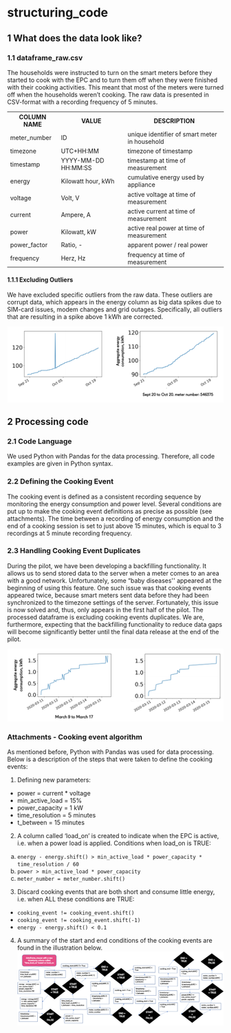 # structuring_code

## 1 What does the data look like?
### 1.1 dataframe_raw.csv
The households were instructed to turn on the smart meters before they started to cook with the EPC and to
turn them off when they were finished with their cooking activities. This meant that most of the meters were
turned off when the households weren’t cooking. The raw data is presented in CSV-format with a recording
frequency of 5 minutes.

<table>
  <tr>
    <th>COLUMN NAME</th>
    <th>VALUE</th>
    <th>DESCRIPTION</th>
  </tr>
  <tr>
    <td>meter_number</td>
    <td>ID</td>
    <td>unique identifier of smart meter in household</td>
  </tr>
  <tr>
    <td>timezone</td>
    <td>UTC+HH:MM</td>
    <td>timezone of timestamp</td>
  </tr>
  <tr>
    <td>timestamp</td>
    <td>YYYY-MM-DD HH:MM:SS</td>
    <td>timestamp at time of measurement</td>
  </tr>
  <tr>
    <td>energy</td>
    <td>Kilowatt hour, kWh</td>
    <td>cumulative energy used by appliance</td>
  </tr>
  <tr>
    <td>voltage</td>
    <td>Volt, V</td>
    <td>active voltage at time of measurement</td>
  </tr>
  <tr>
    <td>current</td>
    <td>Ampere, A</td>
    <td>active current at time of measurement</td>
  </tr>
  <tr>
    <td>power</td>
    <td>Kilowatt, kW</td>
    <td>active real power at time of measurement</td>
  </tr>
  <tr>
    <td>power_factor</td>
    <td>Ratio, -</td>
    <td>apparent power / real power</td>
  </tr>
  <tr>
    <td>frequency</td>
    <td>Herz, Hz</td>
    <td>frequency at time of measurement</td>
  </tr>
</table>

#### 1.1.1 Excluding Outliers
We have excluded specific outliers from the raw data. These outliers are corrupt data, which
appears in the energy column as big data spikes due to SIM-card issues, modem changes and grid
outages. Specifically, all outliers that are resulting in a spike above 1 kWh are corrected. 

![Data spike](/images/546375_spike.png)

## 2 Processing code

### 2.1 Code Language
We used Python with Pandas for the data processing. Therefore, all code examples are given in
Python syntax.

### 2.2 Defining the Cooking Event
The cooking event is defined as a consistent recording sequence by monitoring the energy
consumption and power level. Several conditions are put up to make the cooking event definitions as
precise as possible (see attachments). The time between a recording of energy consumption and the
end of a cooking session is set to just above 15 minutes, which is equal to 3 recordings at 5 minute
recording frequency.

### 2.3 Handling Cooking Event Duplicates
During the pilot, we have been developing a backfilling functionality. It allows us to send stored data
to the server when a meter comes to an area with a good network. Unfortunately, some “baby
diseases'' appeared at the beginning of using this feature. One such issue was that cooking events
appeared twice, because smart meters sent data before they had been synchronized to the
timezone settings of the server. Fortunately, this issue is now solved and, thus, only appears in the
first half of the pilot.
The processed dataframe is excluding cooking events duplicates. We are, furthermore, expecting
that the backfilling functionality to reduce data gaps will become significantly better until the final
data release at the end of the pilot.

![Event duplicate](/images/546280_March.png)

### Attachments - Cooking event algorithm
As mentioned before, Python with Pandas was used for data processing. Below is a description of
the steps that were taken to define the cooking events:
1) Defining new parameters:
<ul>
  <li>power = current * voltage</li>
  <li>min_active_load = 15%</li>
  <li>power_capacity = 1 kW</li>
  <li>time_resolution = 5 minutes</li>
  <li>t_between = 15 minutes</li>
</ul>

2) A column called ‘load_on’ is created to indicate when the EPC is active, i.e. when a power
load is applied. Conditions when load_on is TRUE:
<ol type="a">
  <li> <code>energy - energy.shift() > min_active_load * power_capacity * time_resolution / 60</code> </li>
  <li> <code>power > min_active_load * power_capacity</code> </li>
  <li> <code>meter_number = meter_number.shift()</code> </li>
</ol>

3) Discard cooking events that are both short and consume little energy, i.e. when ALL these
conditions are TRUE:
<ul>
  <li> <code>cooking_event != cooking_event.shift()</code> </li>
  <li> <code>cooking_event != cooking_event.shift(-1)</code> </li>
  <li> <code>energy - energy.shift() < 0.1</code> </li>
</ul>

4) A summary of the start and end conditions of the cooking events are found in the illustration
below.
![Event algorithm](/images/cooking_event_picture_structure.png)
